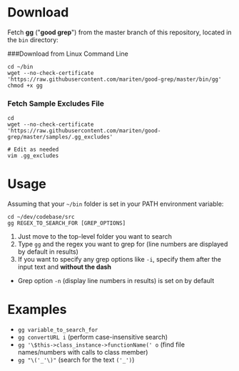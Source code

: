 Download
========
Fetch [**gg**](https://github.com/mariten/good-grep/blob/master/bin/gg) ("**good grep**") from the master branch of this repository, located in the `bin` directory:

###Download from Linux Command Line
```
cd ~/bin
wget --no-check-certificate 'https://raw.githubusercontent.com/mariten/good-grep/master/bin/gg'
chmod +x gg
```

### Fetch Sample Excludes File
```
cd
wget --no-check-certificate 'https://raw.githubusercontent.com/mariten/good-grep/master/samples/.gg_excludes'

# Edit as needed
vim .gg_excludes
```


Usage
=====
Assuming that your `~/bin` folder is set in your PATH environment variable:

```
cd ~/dev/codebase/src
gg REGEX_TO_SEARCH_FOR [GREP_OPTIONS]
```

1. Just move to the top-level folder you want to search
2. Type `gg` and the regex you want to grep for (line numbers are displayed by default in results)
3. If you want to specify any grep options like `-i`, specify them after the input text and **without the dash**
  * Grep option `-n` (display line numbers in results) is set on by default


Examples
========
* `gg variable_to_search_for`
* `gg convertURL i` (perform case-insensitive search)
* `gg '\$this->class_instance->functionName(' o` (find file names/numbers with calls to class member)
* `gg "\('_'\)"` (search for the text `('_')`)
